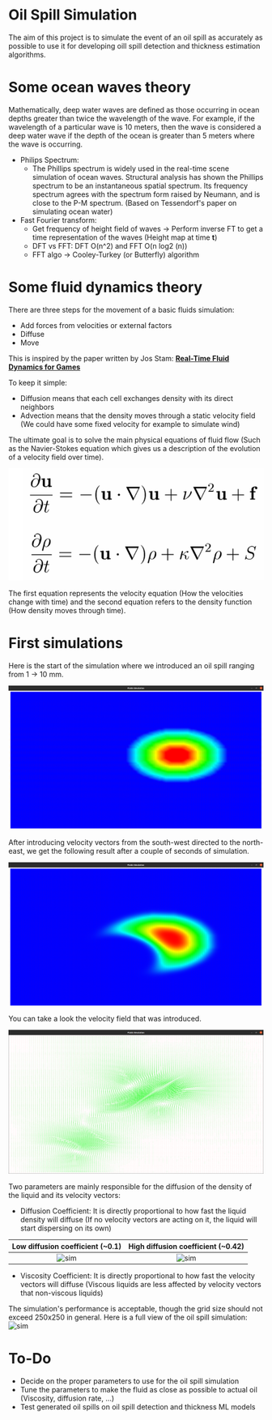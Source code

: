 # Oil Spill Simulation
The aim of this project is to simulate the event of an oil spill as accurately as possible to use it for developing oill spill detection and thickness estimation algorithms.

# Some ocean waves theory
Mathematically, deep water waves are defined as those occurring in ocean depths greater than twice the wavelength of the wave. For example, if the wavelength of a particular wave is 10 meters, then the wave is considered a deep water wave if the depth of the ocean is greater than 5 meters where the wave is occurring.

- Philips Spectrum:
    - The Phillips spectrum is widely used in the real-time scene simulation of ocean waves. Structural analysis has shown the Phillips spectrum to be an instantaneous spatial spectrum. Its frequency spectrum agrees with the spectrum form raised by Neumann, and is close to the P-M spectrum. (Based on Tessendorf's paper on simulating ocean water)
- Fast Fourier transform:
    - Get frequency of height field of waves → Perform inverse FT to get a time representation of the waves (Height map at time **t**)
    - DFT vs FFT: DFT O(n^2) and FFT O(n log2 (n))
    - FFT algo → Cooley-Turkey (or Butterfly) algorithm

# Some fluid dynamics theory

There are three steps for the movement of a basic fluids simulation:
* Add forces from velocities or external factors
* Diffuse
* Move

This is inspired by the paper written by Jos Stam: [**Real-Time Fluid Dynamics for Games**](https://damassets.autodesk.net/content/dam/autodesk/research/publications-assets/pdf/realtime-fluid-dynamics-for.pdf)

To keep it simple:
* Diffusion means that each cell exchanges density with its direct neighbors
* Advection means that the density moves through a static velocity field (We could have some fixed velocity for example to simulate wind)

The ultimate goal is to solve the main physical equations of fluid flow (Such as the Navier-Stokes equation which gives us 
a description of the evolution of a velocity field over time).

![NavierStokes](assets/Navier-Stokes_Equations.png)

The first equation represents the velocity equation (How the velocities change with time) and the second equation refers to 
the density function (How density moves through time).

# First simulations

Here is the start of the simulation where we introduced an oil spill ranging from 1 -> 10 mm.

![t0](assets/first_simulation_t0.png)

After introducing velocity vectors from the south-west directed to the north-east, we get the following result after a couple of seconds of simulation.

![tT](assets/first_simulation_t+T.png)

You can take a look the velocity field that was introduced.

![velocity](assets/first_simulation_velocity_field.png)

Two parameters are mainly responsible for the diffusion of the density of the liquid and its velocity vectors:
* Diffusion Coefficient: It is directly proportional to how fast the liquid density will diffuse (If no velocity vectors are acting on it, the liquid will start dispersing on its own)

Low diffusion coefficient (~0.1)     |  High diffusion coefficient (~0.42)
:-------------------------:|:-------------------------:
![sim](assets/first_simulation_low_diffusion_coef.gif)  |  ![sim](assets/first_simulation_high_diffusion_coef.gif)


* Viscosity Coefficient: It is directly proportional to how fast the velocity vectors will diffuse (Viscous liquids are less affected by velocity vectors that non-viscous liquids)



The simulation's performance is acceptable, though the grid size should not exceed 250x250 in general.
Here is a full view of the oil spill simulation:
![sim](assets/first_full_sim.gif)

# To-Do

* Decide on the proper parameters to use for the oil spill simulation
* Tune the parameters to make the fluid as close as possible to actual oil (Viscosity, diffusion rate, ...)
* Test generated oil spills on oil spill detection and thickness ML models